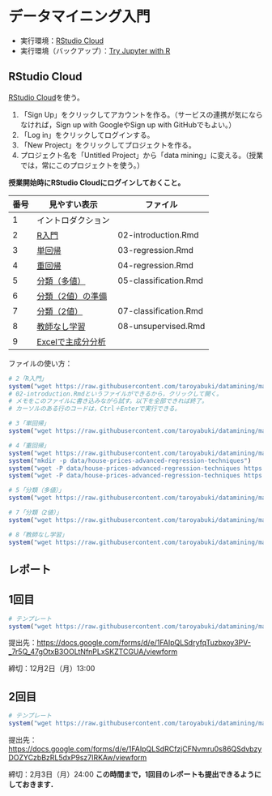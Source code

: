 # データマイニング入門

* 実行環境：[RStudio Cloud](https://rstudio.cloud/)
* 実行環境（バックアップ）：[Try Jupyter with R](https://jupyter.org/try)

## RStudio Cloud

[RStudio Cloud](https://rstudio.cloud/)を使う。

1. 「Sign Up」をクリックしてアカウントを作る。（サービスの連携が気にならなければ，Sign up with GoogleやSign up with GitHubでもよい。）
1. 「Log in」をクリックしてログインする。
1. 「New Project」をクリックしてプロジェクトを作る。
1. プロジェクト名を「Untitled Project」から「data mining」に変える。（授業では，常にこのプロジェクトを使う。）

**授業開始時にRStudio Cloudにログインしておくこと。**

番号|見やすい表示|ファイル
---|---|---
1|イントロダクション|
2|[R入門](md/02-introduction.md)|02-introduction.Rmd
3|[単回帰](md/03-regression.md)|03-regression.Rmd
4|[重回帰](md/04-regression.md)|04-regression.Rmd
5|[分類（多値）](md/05-classification.md)|05-classification.Rmd
6|[分類（2値）の準備](06-supplement.md)|
7|[分類（2値）](md/07-classification.md)|07-classification.Rmd
8|[教師なし学習](md/08-unsupervised.md)|08-unsupervised.Rmd
9|[Excelで主成分分析](prcomp.xlsx)

ファイルの使い方：

```r
# 2「R入門」
system("wget https://raw.githubusercontent.com/taroyabuki/datamining/master/02-introduction.Rmd")
# 02-introduction.Rmdというファイルができるから，クリックして開く。
# メモをこのファイルに書き込みながら試す。以下を全部できれば終了。
# カーソルのある行のコードは，Ctrl＋Enterで実行できる。
```

```r
# 3「単回帰」
system("wget https://raw.githubusercontent.com/taroyabuki/datamining/master/03-regression.Rmd")
```

```r
# 4「重回帰」
system("wget https://raw.githubusercontent.com/taroyabuki/datamining/master/04-regression.Rmd")
system("mkdir -p data/house-prices-advanced-regression-techniques")
system("wget -P data/house-prices-advanced-regression-techniques https://raw.githubusercontent.com/taroyabuki/datamining/master/data/house-prices-advanced-regression-techniques/train.csv")
system("wget -P data/house-prices-advanced-regression-techniques https://raw.githubusercontent.com/taroyabuki/datamining/master/data/house-prices-advanced-regression-techniques/test.csv")
```

```r
# 5「分類（多値）」
system("wget https://raw.githubusercontent.com/taroyabuki/datamining/master/05-classification.Rmd")
```

```r
# 7「分類（2値）」
system("wget https://raw.githubusercontent.com/taroyabuki/datamining/master/07-classification.Rmd")
```

```r
# 8「教師なし学習」
system("wget https://raw.githubusercontent.com/taroyabuki/datamining/master/08-unsupervised.Rmd")
```

## レポート

## 1回目

```r
# テンプレート
system("wget https://raw.githubusercontent.com/taroyabuki/datamining/master/report1.Rmd")
```

提出先：https://docs.google.com/forms/d/e/1FAIpQLSdryfqTuzbxoy3PV-_7r5Q_47gOtxB3OOLtNfnPLxSKZTCGUA/viewform

締切：12月2日（月）13:00

## 2回目

```r
# テンプレート
system("wget https://raw.githubusercontent.com/taroyabuki/datamining/master/report2.Rmd")
```

提出先：https://docs.google.com/forms/d/e/1FAIpQLSdRCfzjCFNvmru0s86QSdvbzyDOZYCzbBzRL5dxP9sz7IRKAw/viewform

締切：2月3日（月）24:00 **この時間まで，1回目のレポートも提出できるようにしておきます．**
